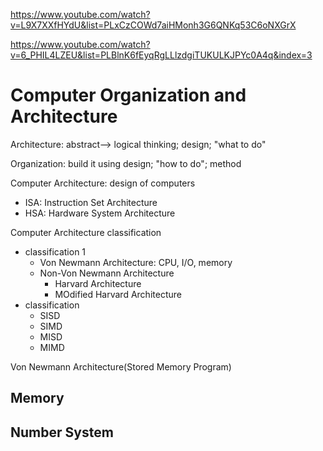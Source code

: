 https://www.youtube.com/watch?v=L9X7XXfHYdU&list=PLxCzCOWd7aiHMonh3G6QNKq53C6oNXGrX

https://www.youtube.com/watch?v=6_PHIL4LZEU&list=PLBlnK6fEyqRgLLlzdgiTUKULKJPYc0A4q&index=3

# Computer Organization and Architecture

Architecture: abstract--> logical thinking; design; "what to do"

Organization: build it using design; "how to do"; method

Computer Architecture: design of computers

* ISA: Instruction Set Architecture
* HSA: Hardware System Architecture

Computer Architecture classification

* classification 1
  * Von Newmann Architecture: CPU, I/O, memory
  * Non-Von Newmann Architecture
    * Harvard Architecture
    * MOdified Harvard Architecture
* classification
  * SISD
  * SIMD
  * MISD
  * MIMD

Von Newmann Architecture(Stored Memory Program)


## Memory

## Number System
